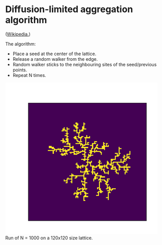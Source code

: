 # Diffusion-limited aggregation algorithm
([Wikipedia.](https://en.wikipedia.org/wiki/Diffusion-limited_aggregation))

The algorithm:
  * Place a seed at the center of the lattice.
  * Release a random walker from the edge.
  * Random walker sticks to the neighbouring sites of the seed/previous points.
  * Repeat N times.

![Run of N = 1000 on a 120x120 size lattice.](/images/dla_dendrite_growth_N1000.png)
Run of N = 1000 on a 120x120 size lattice.
